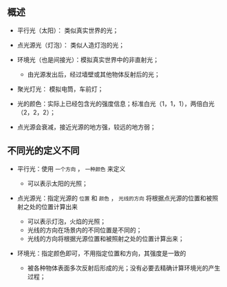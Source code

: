 ## 概述

* 平行光（太阳）： 类似真实世界的光；
* 点光源光（灯泡）： 类似人造灯泡的光；
* 环境光（也是间接光）：模拟真实世界中的非直射光；
  + 由光源发出后，经过墙壁或其他物体反射后的光；
* 聚光灯光： 模拟电筒，车前灯；
 
* 光的颜色：实际上已经包含光的强度信息；标准白光（1，1，1），两倍白光（2，2，2）；
* 点光源会衰减，接近光源的地方强，较远的地方弱；

## 不同光的定义不同

* 平行光：使用 `一个方向` ， `一种颜色` 来定义
  + 可以表示太阳的光照；

* 点光源光：指定光源的 `位置` 和 `颜色` ， `光线的方向` 将根据点光源的位置和被照射之处的位置计算出来
  + 可以表示灯泡，火焰的光照；
  + 光线的方向在场景内的不同位置是不同的；
  + 光线的方向将根据光源位置和被照射之处的位置计算出来；

* 环境光：指定颜色即可，不用指定位置和方向，其强度是一致的
  + 被各种物体表面多次反射后形成的光；没有必要去精确计算环境光的产生过程；
